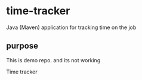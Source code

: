 # time-tracker
Java (Maven) application for tracking time on the job

## purpose
This is demo repo. and its not working

Time tracker
